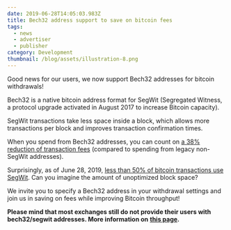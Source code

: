 ```yaml
---
date: 2019-06-28T14:05:03.983Z
title: Bech32 address support to save on bitcoin fees
tags:
  - news
  - advertiser
  - publisher
category: Development
thumbnail: /blog/assets/illustration-8.png
---
```

Good news for our users, we now support Bech32 addresses for bitcoin withdrawals!

Bech32 is a native bitcoin address format for SegWit (Segregated Witness, a protocol upgrade activated in August 2017 to increase Bitcoin capacity).

SegWit transactions take less space inside a block, which allows more transactions per block and improves transaction confirmation times.

When you spend from Bech32 addresses, you can count on [a 38% reduction of transaction fees](https://blog.blockonomics.co/saving-transaction-fee-using-segwit-how-to-be-a-bitcoin-ninja-78d8416375db) (compared to spending from legacy non-SegWit addresses).

Surprisingly, as of June 28, 2019, [less than 50% of bitcoin transactions use SegWit](https://transactionfee.info/charts/payments/segwit). Can you imagine the amount of unoptimized block space?

We invite you to specify a Bech32 address in your withdrawal settings and join us in saving on fees while improving Bitcoin throughput!

**Please mind that most exchanges still do not provide their users with bech32/segwit addresses. More information on** [**this page**](https://en.bitcoin.it/wiki/Bech32_adoption)**.**
